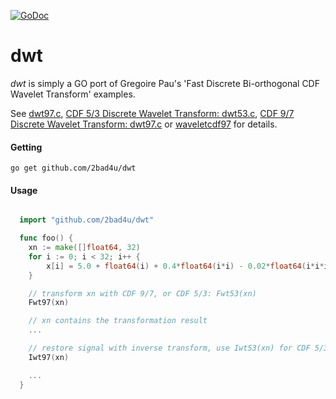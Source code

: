 [![GoDoc](https://godoc.org/github.com/2bad4u/dwt?status.svg)](https://godoc.org/github.com/2bad4u/dwt)

# dwt

*dwt* is simply a GO port of Gregoire Pau's 'Fast Discrete Bi-orthogonal CDF Wavelet Transform' examples.

See [dwt97.c](http://web.archive.org/web/20120305164605/http://www.embl.de/~gpau/misc/dwt97.c),
[CDF 5/3 Discrete Wavelet Transform: dwt53.c](https://github.com/VadimKirilchuk/jawelet/wiki/CDF-5-3-Discrete-Wavelet-Transform),
[CDF 9/7 Discrete Wavelet Transform: dwt97.c](https://github.com/VadimKirilchuk/jawelet/wiki/CDF-9-7-Discrete-Wavelet-Transform)
or [waveletcdf97](http://www.getreuer.info/home/waveletcdf97) for details.

#### Getting
```
go get github.com/2bad4u/dwt
```

#### Usage
```go

  import "github.com/2bad4u/dwt"

  func foo() {
    xn := make([]float64, 32)
    for i := 0; i < 32; i++ {
    	x[i] = 5.0 + float64(i) + 0.4*float64(i*i) - 0.02*float64(i*i*i)
    }

    // transform xn with CDF 9/7, or CDF 5/3: Fwt53(xn)
    Fwt97(xn)

    // xn contains the transformation result
    ...

    // restore signal with inverse transform, use Iwt53(xn) for CDF 5/3
    Iwt97(xn)

    ...
  }

```
